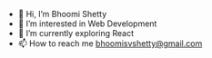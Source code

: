 - 👋 Hi, I’m Bhoomi Shetty
- 👀 I’m interested in Web Development
- 🌱 I’m currently exploring React
- 📫 How to reach me bhoomisvshetty@gmail.com

<!---
bhoomihz/bhoomihz is a ✨ special ✨ repository because its `README.md` (this file) appears on your GitHub profile.
You can click the Preview link to take a look at your changes.
--->

